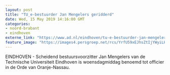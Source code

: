 ```yaml
---
layout: post
title: "TU_e-bestuurder Jan Mengelers geridderd"
date: Wed, 15 May 2019 14:16:00 GMT
categories: 
- noord-brabant 
- eindhoven 
externe_link: "https://www.ad.nl/eindhoven/tu-e-bestuurder-jan-mengelers-geridderd~a30c99cb/"
feature_image: "https://images4.persgroep.net/rcs/YrfU59xEJhsZtIjYWyiLHRDQBF0/diocontent/147310767/_fitwidth/400/?appId=21791a8992982cd8da851550a453bd7f&quality=0.7"
---
```


EINDHOVEN - Scheidend bestuursvoorzitter Jan Mengelers van de Technische Universiteit Eindhoven is woensdagmiddag benoemd tot officier in de Orde van Oranje-Nassau.
